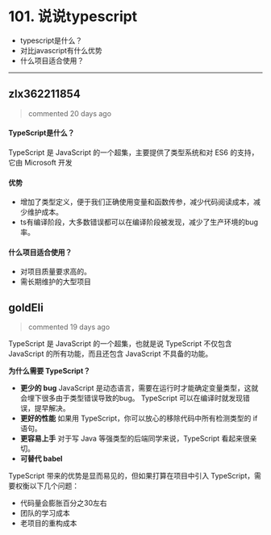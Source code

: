 
 # 101.  说说typescript 
 * typescript是什么？
* 对比javascript有什么优势
* 什么项目适合使用？ 
 ***
## zlx362211854 
 > commented 20 days ago 

#### TypeScript是什么？
TypeScript 是 JavaScript 的一个超集，主要提供了类型系统和对 ES6 的支持，它由 Microsoft 开发
#### 优势
* 增加了类型定义，便于我们正确使用变量和函数传参，减少代码阅读成本，减少维护成本。
* ts有编译阶段，大多数错误都可以在编译阶段被发现，减少了生产环境的bug率。
#### 什么项目适合使用？
* 对项目质量要求高的。
* 需长期维护的大型项目
## goldEli 
 > commented 19 days ago 

TypeScript 是 JavaScript 的一个超集，也就是说 TypeScript 不仅包含 JavaScript 的所有功能，而且还包含 JavaScript 不具备的功能。

**为什么需要 TypeScript？**

- **更少的 bug** JavaScript 是动态语言，需要在运行时才能确定变量类型，这就会埋下很多由于类型错误导致的bug。 TypeScript 可以在编译时就发现错误，提早解决。
- **更好的性能** 如果用 TypeScript，你可以放心的移除代码中所有检测类型的 if 语句。
- **更容易上手** 对于写 Java 等强类型的后端同学来说，TypeScript 看起来很亲切。
- **可替代 babel**

TypeScript 带来的优势是显而易见的，但如果打算在项目中引入 TypeScript，需要权衡以下几个问题：

- 代码量会膨胀百分之30左右
- 团队的学习成本
- 老项目的重构成本